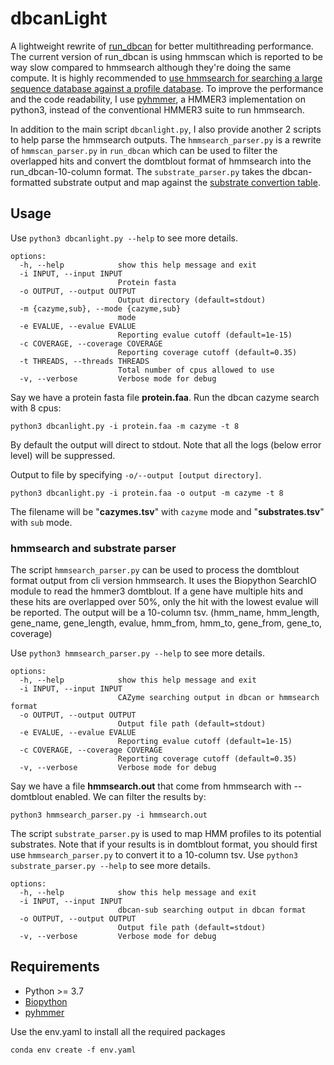 # dbcanLight
A lightweight rewrite of [run_dbcan] for better multithreading performance.
The current version of run_dbcan is using hmmscan which is reported to be way slow compared to hmmsearch although they're doing the same compute.
It is highly recommended to [use hmmsearch for searching a large sequence database against a profile database][hmmscan_vs_hmmsearch].
To improve the performance and the code readability, I use [pyhmmer], a HMMER3 implementation on python3, instead of the conventional HMMER3 suite to run hmmsearch.

In addition to the main script `dbcanlight.py`, I also provide another 2 scripts to help parse the hmmsearch outputs.
The `hmmsearch_parser.py` is a rewrite of `hmmscan_parser.py` in `run_dbcan` which can be used to filter the overlapped hits
and convert the domtblout format of hmmsearch into the run_dbcan-10-column format.
The `substrate_parser.py` takes the dbcan-formatted substrate output and map against the [substrate convertion table][dbcansub].

## Usage
Use `python3 dbcanlight.py --help` to see more details.
```
options:
  -h, --help            show this help message and exit
  -i INPUT, --input INPUT
                        Protein fasta
  -o OUTPUT, --output OUTPUT
                        Output directory (default=stdout)
  -m {cazyme,sub}, --mode {cazyme,sub}
                        mode
  -e EVALUE, --evalue EVALUE
                        Reporting evalue cutoff (default=1e-15)
  -c COVERAGE, --coverage COVERAGE
                        Reporting coverage cutoff (default=0.35)
  -t THREADS, --threads THREADS
                        Total number of cpus allowed to use
  -v, --verbose         Verbose mode for debug
```

Say we have a protein fasta file **protein.faa**. Run the dbcan cazyme search with 8 cpus:
```
python3 dbcanlight.py -i protein.faa -m cazyme -t 8
```
By default the output will direct to stdout. Note that all the logs (below error level) will be suppressed.

Output to file by specifying `-o/--output [output directory]`.
```
python3 dbcanlight.py -i protein.faa -o output -m cazyme -t 8
```
The filename will be "**cazymes.tsv**" with `cazyme` mode and "**substrates.tsv**" with `sub` mode.

### hmmsearch and substrate parser
The script `hmmsearch_parser.py` can be used to process the domtblout format output from cli version hmmsearch.
It uses the Biopython SearchIO module to read the hmmer3 domtblout.
If a gene have multiple hits and these hits are overlapped over 50%, only the hit with the lowest evalue will be reported.
The output will be a 10-column tsv. (hmm_name, hmm_length, gene_name, gene_length, evalue, hmm_from, hmm_to, gene_from, gene_to, coverage)

Use `python3 hmmsearch_parser.py --help` to see more details.
```
options:
  -h, --help            show this help message and exit
  -i INPUT, --input INPUT
                        CAZyme searching output in dbcan or hmmsearch format
  -o OUTPUT, --output OUTPUT
                        Output file path (default=stdout)
  -e EVALUE, --evalue EVALUE
                        Reporting evalue cutoff (default=1e-15)
  -c COVERAGE, --coverage COVERAGE
                        Reporting coverage cutoff (default=0.35)
  -v, --verbose         Verbose mode for debug
```

Say we have a file **hmmsearch.out** that come from hmmsearch with --domtblout enabled.
We can filter the results by:
```
python3 hmmsearch_parser.py -i hmmsearch.out
```

The script `substrate_parser.py` is used to map HMM profiles to its potential substrates.
Note that if your results is in domtblout format, you should first use `hmmsearch_parser.py` to convert it to a 10-column tsv.
Use `python3 substrate_parser.py --help` to see more details.
```
options:
  -h, --help            show this help message and exit
  -i INPUT, --input INPUT
                        dbcan-sub searching output in dbcan format
  -o OUTPUT, --output OUTPUT
                        Output file path (default=stdout)
  -v, --verbose         Verbose mode for debug
```

## Requirements
- Python >= 3.7
- [Biopython]
- [pyhmmer]

Use the env.yaml to install all the required packages
```
conda env create -f env.yaml
```

[run_dbcan]: https://github.com/linnabrown/run_dbcan
[hmmscan_vs_hmmsearch]: http://cryptogenomicon.org/hmmscan-vs-hmmsearch-speed-the-numerology.html
[pyhmmer]: https://pyhmmer.readthedocs.io/en/stable/index.html
[dbcansub]: http://bcb.unl.edu/dbCAN2/download/Databases/fam-substrate-mapping-08252022.tsv
[Biopython]: https://biopython.org/